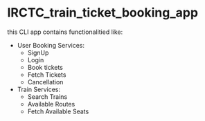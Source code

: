 # IRCTC_train_ticket_booking_app
  this CLI app contains functionalitied like:
  * User Booking Services:
    * SignUp
    * Login
    * Book tickets
    * Fetch Tickets
    * Cancellation
  * Train Services:
    * Search Trains
    * Available Routes
    * Fetch Available Seats

